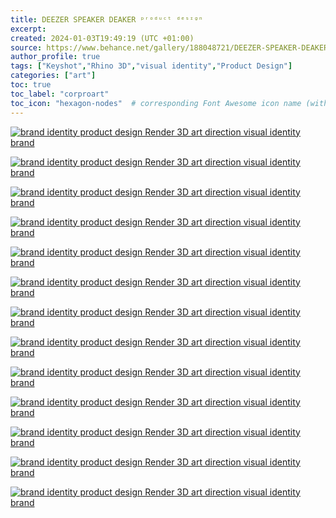 ```yaml
---
title: DEEZER SPEAKER DEAKER ᵖʳᵒᵈᵘᶜᵗ ᵈᵉˢᶦᵍⁿ
excerpt: 
created: 2024-01-03T19:49:19 (UTC +01:00)
source: https://www.behance.net/gallery/188048721/DEEZER-SPEAKER-DEAKER-
author_profile: true
tags: ["Keyshot","Rhino 3D","visual identity","Product Design"]
categories: ["art"]
toc: true
toc_label: "corproart"
toc_icon: "hexagon-nodes"  # corresponding Font Awesome icon name (without fa prefix)
---
```

[![brand identity product design  Render 3D art direction  visual identity brand](https://mir-s3-cdn-cf.behance.net/project_modules/1400/539368188048721.659f611b76d71.png)](https://www.behance.net/gallery/188048721/DEEZER-SPEAKER-DEAKER-/modules/1066857425)

[![brand identity product design  Render 3D art direction  visual identity brand](https://mir-s3-cdn-cf.behance.net/project_modules/1400/6269b7188048721.659f611b7cb69.png)](https://www.behance.net/gallery/188048721/DEEZER-SPEAKER-DEAKER-/modules/1066857439)

[![brand identity product design  Render 3D art direction  visual identity brand](https://mir-s3-cdn-cf.behance.net/project_modules/1400/6acbb0188048721.659f611b79658.png)](https://www.behance.net/gallery/188048721/DEEZER-SPEAKER-DEAKER-/modules/1066857431)

[![brand identity product design  Render 3D art direction  visual identity brand](https://mir-s3-cdn-cf.behance.net/project_modules/1400/e66bb1188048721.659f611b7bafa.png)](https://www.behance.net/gallery/188048721/DEEZER-SPEAKER-DEAKER-/modules/1066857437)

[![brand identity product design  Render 3D art direction  visual identity brand](https://mir-s3-cdn-cf.behance.net/project_modules/1400/d6280d188048721.659f611b7eccf.png)](https://www.behance.net/gallery/188048721/DEEZER-SPEAKER-DEAKER-/modules/1066857443)

[![brand identity product design  Render 3D art direction  visual identity brand](https://mir-s3-cdn-cf.behance.net/project_modules/1400/c77253188048721.659f611b77bad.png)](https://www.behance.net/gallery/188048721/DEEZER-SPEAKER-DEAKER-/modules/1066857427)

[![brand identity product design  Render 3D art direction  visual identity brand](https://mir-s3-cdn-cf.behance.net/project_modules/1400/139925188048721.659f611b7aeb9.png)](https://www.behance.net/gallery/188048721/DEEZER-SPEAKER-DEAKER-/modules/1066857435)

[![brand identity product design  Render 3D art direction  visual identity brand](https://mir-s3-cdn-cf.behance.net/project_modules/1400/9062aa188048721.659f611b7a28e.png)](https://www.behance.net/gallery/188048721/DEEZER-SPEAKER-DEAKER-/modules/1066857433)

[![brand identity product design  Render 3D art direction  visual identity brand](https://mir-s3-cdn-cf.behance.net/project_modules/1400/30e660188048721.659f611b7f925.png)](https://www.behance.net/gallery/188048721/DEEZER-SPEAKER-DEAKER-/modules/1066857445)

[![brand identity product design  Render 3D art direction  visual identity brand](https://mir-s3-cdn-cf.behance.net/project_modules/1400/f2bc69188048721.659f611b789c0.png)](https://www.behance.net/gallery/188048721/DEEZER-SPEAKER-DEAKER-/modules/1066857429)

[![brand identity product design  Render 3D art direction  visual identity brand](https://mir-s3-cdn-cf.behance.net/project_modules/1400/cd28c4188048721.659f611b7d94d.png)](https://www.behance.net/gallery/188048721/DEEZER-SPEAKER-DEAKER-/modules/1066857441)

[![brand identity product design  Render 3D art direction  visual identity brand](https://mir-s3-cdn-cf.behance.net/project_modules/1400/6b1da7188048721.659f611b75bf4.png)](https://www.behance.net/gallery/188048721/DEEZER-SPEAKER-DEAKER-/modules/1066857423)

[![brand identity product design  Render 3D art direction  visual identity brand](https://mir-s3-cdn-cf.behance.net/project_modules/1400/4d33e4188048721.659f611b74cec.png)](https://www.behance.net/gallery/188048721/DEEZER-SPEAKER-DEAKER-/modules/1066857421)